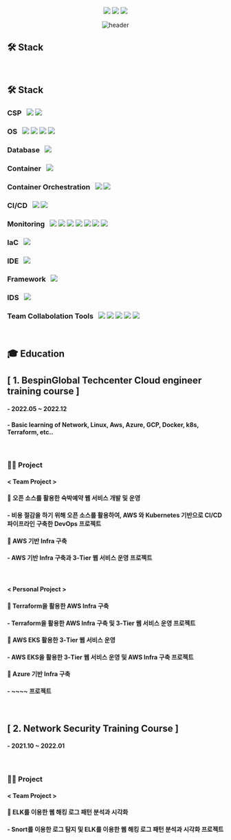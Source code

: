 <div align=center> <a href="mailto:hyunjb1125@gmail.com"><img src="https://img.shields.io/badge/hyunjb1125@gmail.com-EA4335?style=for-the-badge&logo=Gmail&logoColor=white"></a>
<a href="https://www.linkedin.com/in/재복-현-b3b051263//"><img src="https://img.shields.io/badge/Jaebok Hyun-0A66C2?style=for-the-badge&logo=LinkedIn&logoColor=white"></a>
<a href="https://www.notion.so/Hyun-JaeBok-915c60914f4c424ebf5c90b8a5142705//"><img src="https://img.shields.io/badge/Portfolio-000000?style=for-the-badge&logo=Notion&logoColor=white"></a>
  
![header](https://capsule-render.vercel.app/api?type=waving&color=0000FF&height=250&section=header&text=Jaebok%20Hyun&fontSize=90&animation=fadeIn&fontAlignY=38&desc=%20&descAlignY=62&descAlign=62) </div> 

<h2> 🛠 Stack </h2>


</br>

<h2> 🛠 Stack </h2>

### CSP &nbsp; <img src="https://img.shields.io/badge/Amazon AWS-232F3E?style=flat-square&logo=Amazon AWS&logoColor=white"> <!--AWS--> <img src="https://img.shields.io/badge/Microsoft Azure-0078D4?style=flat-square&logo=Microsoft Azure&logoColor=white"> <!--Azure-->

### OS &nbsp; <img src="https://img.shields.io/badge/CentOS-262577?style=flat-square&logo=CentOS&logoColor=white"> <!--CentOS--> <img src="https://img.shields.io/badge/Ubuntu-E95420?style=flat-square&logo=Ubuntu&logoColor=white"> <!--Ubuntu--> <img src="https://img.shields.io/badge/Kali Linux-557C94?style=flat-square&logo=Kali Linux&logoColor=white"> <!--Kali Linux--> <img src="https://img.shields.io/badge/Windows-0078D6?style=flat-square&logo=Windows&logoColor=white"> <!--Windows-->

### Database &nbsp; <img src="https://img.shields.io/badge/mysql-4479A1?style=flat-square&logo=mysql&logoColor=white"> <!--Mysql-->

### Container &nbsp; <img src="https://img.shields.io/badge/Docker-2496ED?style=flat-square&logo=Docker&logoColor=white"> <!--Docker-->

### Container Orchestration &nbsp; <img src="https://img.shields.io/badge/Kubernetes-326CE5?style=flat-square&logo=Kubernetes&logoColor=white"> <!--K8S--> <img src="https://img.shields.io/badge/Amazon EKS-FF9900?style=flat-square&logo=Amazon EKS&logoColor=white"> <!--Amazon EKS-->

### CI/CD &nbsp; <img src="https://img.shields.io/badge/Jenkins-D24939?style=flat-square&logo=Jenkins&logoColor=white"> <!--Jenkins--> <img src="https://img.shields.io/badge/ArgoCD-EF7B4D?style=flat-square&logo=Argo&logoColor=white"> <!--ArgoCD-->

### Monitoring &nbsp; <img src="https://img.shields.io/badge/Prometheus-E6522C?style=flat-square&logo=Prometheus&logoColor=white"> <!--Prometheus--> <img src="https://img.shields.io/badge/Grafana-F46800?style=flat-square&logo=Grafana&logoColor=white"> <!--Grafana--> <img src="https://img.shields.io/badge/Filebeat-005571?style=flat-square&logo=Filebeat&logoColor=white"> <!--Filebeat--> <img src="https://img.shields.io/badge/Elasticsearch-005571?style=flat-square&logo=Elasticsearch&logoColor=white"> <!--Elasticsearch--> <img src="https://img.shields.io/badge/Logstash-005571?style=flat-square&logo=Logstash&logoColor=white"> <!--Logstash--> <img src="https://img.shields.io/badge/Fluentd-0E83C8?style=flat-square&logo=Fluentd&logoColor=white"> <!--Fluentd--> <img src="https://img.shields.io/badge/Kibana-005571?style=flat-square&logo=Kibana&logoColor=white"> <!--Kibana-->

### IaC &nbsp; <img src="https://img.shields.io/badge/Terraform-7B42BC?style=flat-square&logo=Terraform&logoColor=white"> <!--Terraform-->

### IDE &nbsp; <img src="https://img.shields.io/badge/Visual Studio Code-007ACC?style=flat-square&logo=Visual Studio Code&logoColor=white"> <!--VSCode-->

### Framework &nbsp; <img src="https://img.shields.io/badge/Spring-6DB33F?style=flat-square&logo=Spring&logoColor=white"> <!--Spring-->

### IDS &nbsp; <img src="https://img.shields.io/badge/Snort-000000?style=flat-squarelogo=Snort&logoColor=white"> <!--Snort-->

### Team Collabolation Tools &nbsp; <img src="https://img.shields.io/badge/Git-F05032?style=flat-square&logo=Git&logoColor=white"> <!--Git--> <img src="https://img.shields.io/badge/Github-181717?style=flat-square&logo=Github&logoColor=white"> <!--Github--> <img src="https://img.shields.io/badge/Slack-4A154B?style=flat-square&logo=Slack&logoColor=white"> <!--Slack--> <img src="https://img.shields.io/badge/Notion-000000?style=flat-square&logo=Notion&logoColor=white"> <!--Notion--> <img src="https://img.shields.io/badge/Drawio-000000?style=flat-square&logo=Drawio&logoColor=white"> <!--Draw.io-->

</br>

<h2> 🎓 Education </h2>

## [ 1. BespinGlobal Techcenter Cloud engineer training course ]
#### - 2022.05 ~ 2022.12
#### - Basic learning of Network, Linux, Aws, Azure, GCP, Docker, k8s, Terraform, etc..

</br>

### 👨‍💻 Project
#### < Team Project >
#### 📌 오픈 소스를 활용한 숙박예약 웹 서비스 개발 및 운영
#### - 비용 절감을 하기 위해 오픈 소스를 활용하여, AWS 와 Kubernetes 기반으로 CI/CD 파이프라인 구축한 DevOps 프로젝트
#### <b><a href="https://github.com/bbyu2/ABCbit"></a></b>

#### 📌 AWS 기반 Infra 구축
#### - AWS 기반 Infra 구축과 3-Tier 웹 서비스 운영 프로젝트

</br>

#### < Personal Project >
#### 📌 Terraform을 활용한 AWS Infra 구축
#### - Terraform을 활용한 AWS Infra 구축 및 3-Tier 웹 서비스 운영 프로젝트

#### 📌 AWS EKS 활용한 3-Tier 웹 서비스 운영
#### - AWS EKS을 활용한 3-Tier 웹 서비스 운영 및 AWS Infra 구축 프로젝트

#### 📌 Azure 기반 Infra 구축
#### - ~~~~ 프로젝트

</br>

## [ 2. Network Security Training Course ]</h2>
#### - 2021.10 ~ 2022.01

</br>

### 👨‍💻 Project
#### < Team Project >
#### 📌 ELK를 이용한 웹 해킹 로그 패턴 분석과 시각화
#### - Snort를 이용한 로그 탐지 및 ELK를 이용한 웹 해킹 로그 패턴 분석과 시각화 프로젝트
